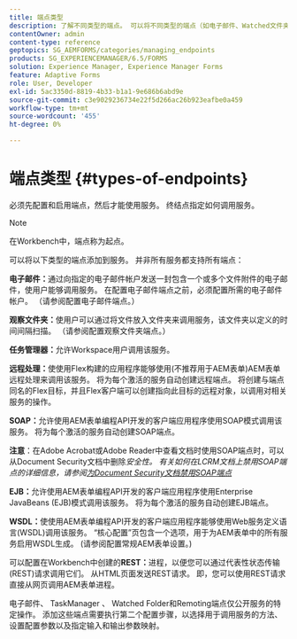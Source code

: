 ```yaml
---
title: 端点类型
description: 了解不同类型的端点。 可以将不同类型的端点（如电子邮件、Watched文件夹等）添加到服务。
contentOwner: admin
content-type: reference
geptopics: SG_AEMFORMS/categories/managing_endpoints
products: SG_EXPERIENCEMANAGER/6.5/FORMS
solution: Experience Manager, Experience Manager Forms
feature: Adaptive Forms
role: User, Developer
exl-id: 5ac3350d-8819-4b33-b1a1-9e686b6abd9e
source-git-commit: c3e9029236734e22f5d266ac26b923eafbe0a459
workflow-type: tm+mt
source-wordcount: '455'
ht-degree: 0%

---
```


# 端点类型 {#types-of-endpoints}

必须先配置和启用端点，然后才能使用服务。 终结点指定如何调用服务。

>[!NOTE]
>
>在Workbench中，端点称为起点。

可以将以下类型的端点添加到服务。 并非所有服务都支持所有端点：

**电子邮件：**&#x200B;通过向指定的电子邮件帐户发送一封包含一个或多个文件附件的电子邮件，使用户能够调用服务。 在配置电子邮件端点之前，必须配置所需的电子邮件帐户。 （请参阅配置电子邮件端点。）

**观察文件夹：**&#x200B;使用户可以通过将文件放入文件夹来调用服务，该文件夹以定义的时间间隔扫描。 （请参阅配置观察文件夹端点。）

**任务管理器：**&#x200B;允许Workspace用户调用该服务。

**远程处理：**&#x200B;使使用Flex构建的应用程序能够使用(不推荐用于AEM表单)AEM表单远程处理来调用该服务。 将为每个激活的服务自动创建远程端点。 将创建与端点同名的Flex目标，并且Flex客户端可以创建指向此目标的远程对象，以调用对相关服务的操作。

**SOAP：**&#x200B;允许使用AEM表单编程API开发的客户端应用程序使用SOAP模式调用该服务。 将为每个激活的服务自动创建SOAP端点。

**注意**：在Adobe Acrobat或Adobe Reader中查看文档时使用SOAP端点时，可以从Document Security文档中删除&#x200B;*安全性。 有关如何在LCRM文档上禁用SOAP端点的详细信息，请参阅[为Document Security文档禁用SOAP端点](/help/forms/using/admin-help/configuring-client-server-options.md#disable-soap-endpoints-for-document-security-documents)*

**EJB：**&#x200B;允许使用AEM表单编程API开发的客户端应用程序使用Enterprise JavaBeans (EJB)模式调用该服务。 将为每个激活的服务自动创建EJB端点。

**WSDL：**&#x200B;使使用AEM表单编程API开发的客户端应用程序能够使用Web服务定义语言(WSDL)调用该服务。 “核心配置”页包含一个选项，用于为AEM表单中的所有服务启用WSDL生成。 (请参阅配置常规AEM表单设置。)

可以配置在Workbench中创建的&#x200B;**REST：**&#x200B;进程，以便您可以通过代表性状态传输(REST)请求调用它们。 从HTML页面发送REST请求。 即，您可以使用REST请求直接从网页调用AEM表单进程。

电子邮件、 TaskManager 、 Watched Folder和Remoting端点仅公开服务的特定操作。 添加这些端点需要执行第二个配置步骤，以选择用于调用服务的方法、设置配置参数以及指定输入和输出参数映射。
